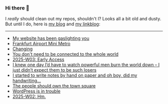### Hi there 👋

I _really_ should clean out my repos, shouldn't I? Looks all a bit old and dusty. But until I do, here is [my blog](https://lostfocus.de/) and [my linkblog](https://dominikschwind.com/links):

--- 

<!-- POST-LIST:START -->
- [My website has been gaslighting you](https://daverupert.com/2025/01/color-hue-rotating-gaslight/)
- [Frankfurt Airport Mini Metro](https://www.youtube.com/watch?v=ScLa2EZ1FIg)
- [Changing](https://adactio.com/journal/21656)
- [You don&#39;t need to be connected to the whole world](https://82mhz.net/posts/2025/01/you-dont-need-to-be-connected-to-the-whole-world/)
- [2025-W03: Early Access](https://lostfocus.de/2025/01/19/2025-w03-early-access/)
- [I knew one day I’d have to watch powerful men burn the world down – I just didn’t expect them to be such losers](https://www.theguardian.com/commentisfree/2025/jan/16/i-knew-one-day-id-have-to-watch-powerful-men-burn-the-world-down-i-just-didnt-expect-them-to-be-such-losers)
- [I started to write notes by hand on paper and oh boy, did my handwriting…](https://lostfocus.de/2025/01/15/233445/)
- [The people should own the town square](https://blog.joinmastodon.org/2025/01/the-people-should-own-the-town-square/)
- [WordPress is in trouble](https://anderegg.ca/2025/01/11/wordpress-is-in-trouble)
- [2025-W02: Hm.](https://lostfocus.de/2025/01/12/2025-w02-hm/)
<!-- POST-LIST:END -->

<!--
**lostfocus/lostfocus** is a ✨ _special_ ✨ repository because its `README.md` (this file) appears on your GitHub profile.

Here are some ideas to get you started:

- 🔭 I’m currently working on ...
- 🌱 I’m currently learning ...
- 👯 I’m looking to collaborate on ...
- 🤔 I’m looking for help with ...
- 💬 Ask me about ...
- 📫 How to reach me: ...
- 😄 Pronouns: ...
- ⚡ Fun fact: ...
-->
